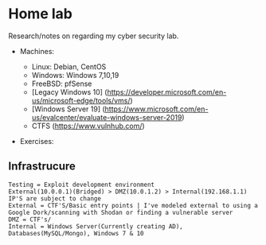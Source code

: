 # Home lab
Research/notes on regarding my cyber security lab.

* Machines:
    * Linux: Debian, CentOS
    * Windows: Windows 7,10,19
    * FreeBSD: pfSense
    * [Legacy Windows 10] (https://developer.microsoft.com/en-us/microsoft-edge/tools/vms/)
    * [Windows Server 19] (https://www.microsoft.com/en-us/evalcenter/evaluate-windows-server-2019)
    * CTFS (https://www.vulnhub.com/)

* Exercises:

## Infrastrucure
    Testing = Exploit development environment
    External(10.0.0.1)(Bridged) > DMZ(10.0.1.2) > Internal(192.168.1.1) IP'S are subject to change
    External = CTF'S/Basic entry points | I've modeled external to using a Google Dork/scanning with Shodan or finding a vulnerable server
    DMZ = CTF's/
    Internal = Windows Server(Currently creating AD), Databases(MySQL/Mongo), Windows 7 & 10